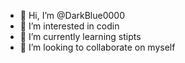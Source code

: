 - 👋 Hi, I’m @DarkBlue0000
- 👀 I’m interested in codin
- 🌱 I’m currently learning stipts
- 💞️ I’m looking to collaborate on myself

<!---
DarkBlue0000/DarkBlue0000 is a ✨ special ✨ repository because its `README.md` (this file) appears on your GitHub profile.
You can click the Preview link to take a look at your changes.
--->

